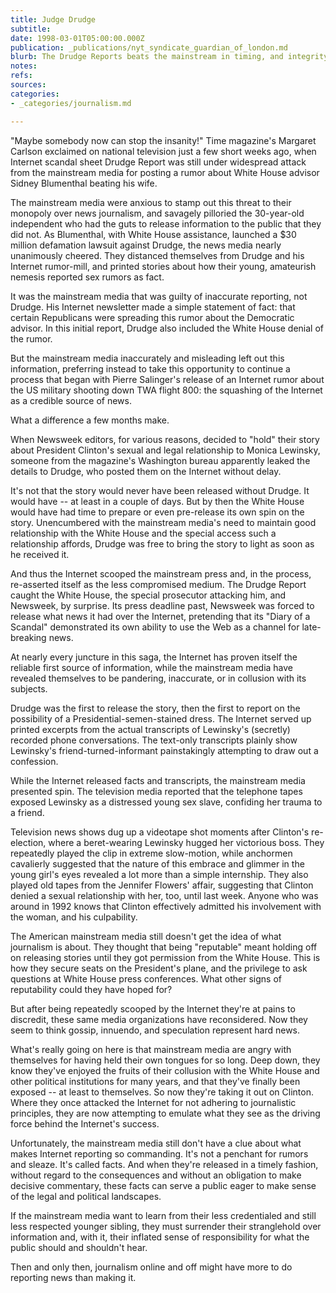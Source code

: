 ```yaml
---
title: Judge Drudge
subtitle: 
date: 1998-03-01T05:00:00.000Z
publication: _publications/nyt_syndicate_guardian_of_london.md
blurb: The Drudge Reports beats the mainstream in timing, and integrity.
notes: 
refs: 
sources: 
categories:
- _categories/journalism.md

---
```

"Maybe somebody now can stop the insanity!" Time magazine's Margaret Carlson exclaimed on national television just a few short weeks ago, when Internet scandal sheet Drudge Report was still under widespread attack from the mainstream media for posting a rumor about White House advisor Sidney Blumenthal beating his wife.

The mainstream media were anxious to stamp out this threat to their monopoly over news journalism, and savagely pilloried the 30-year-old independent who had the guts to release information to the public that they did not. As Blumenthal, with White House assistance, launched a $30 million defamation lawsuit against Drudge, the news media nearly unanimously cheered. They distanced themselves from Drudge and his Internet rumor-mill, and printed stories about how their young, amateurish nemesis reported sex rumors as fact.

It was the mainstream media that was guilty of inaccurate reporting, not Drudge. His Internet newsletter made a simple statement of fact: that certain Republicans were spreading this rumor about the Democratic advisor. In this initial report, Drudge also included the White House denial of the rumor.

But the mainstream media inaccurately and misleading left out this information, preferring instead to take this opportunity to continue a process that began with Pierre Salinger's release of an Internet rumor about the US military shooting down TWA flight 800: the squashing of the Internet as a credible source of news.

What a difference a few months make.

When Newsweek editors, for various reasons, decided to "hold" their story about President Clinton's sexual and legal relationship to Monica Lewinsky, someone from the magazine's Washington bureau apparently leaked the details to Drudge, who posted them on the Internet without delay.

It's not that the story would never have been released without Drudge. It would have -- at least in a couple of days. But by then the White House would have had time to prepare or even pre-release its own spin on the story. Unencumbered with the mainstream media's need to maintain good relationship with the White House and the special access such a relationship affords, Drudge was free to bring the story to light as soon as he received it.

And thus the Internet scooped the mainstream press and, in the process, re-asserted itself as the less compromised medium. The Drudge Report caught the White House, the special prosecutor attacking him, and Newsweek, by surprise. Its press deadline past, Newsweek was forced to release what news it had over the Internet, pretending that its "Diary of a Scandal" demonstrated its own ability to use the Web as a channel for late-breaking news.

At nearly every juncture in this saga, the Internet has proven itself the reliable first source of information, while the mainstream media have revealed themselves to be pandering, inaccurate, or in collusion with its subjects.

Drudge was the first to release the story, then the first to report on the possibility of a Presidential-semen-stained dress. The Internet served up printed excerpts from the actual transcripts of Lewinsky's (secretly) recorded phone conversations. The text-only transcripts plainly show Lewinsky's friend-turned-informant painstakingly attempting to draw out a confession.

While the Internet released facts and transcripts, the mainstream media presented spin. The television media reported that the telephone tapes exposed Lewinsky as a distressed young sex slave, confiding her trauma to a friend.

Television news shows dug up a videotape shot moments after Clinton's re-election, where a beret-wearing Lewinsky hugged her victorious boss. They repeatedly played the clip in extreme slow-motion, while anchormen cavalierly suggested that the nature of this embrace and glimmer in the young girl's eyes revealed a lot more than a simple internship. They also played old tapes from the Jennifer Flowers' affair, suggesting that Clinton denied a sexual relationship with her, too, until last week. Anyone who was around in 1992 knows that Clinton effectively admitted his involvement with the woman, and his culpability.

The American mainstream media still doesn't get the idea of what journalism is about. They thought that being "reputable" meant holding off on releasing stories until they got permission from the White House. This is how they secure seats on the President's plane, and the privilege to ask questions at White House press conferences. What other signs of reputability could they have hoped for?

But after being repeatedly scooped by the Internet they're at pains to discredit, these same media organizations have reconsidered. Now they seem to think gossip, innuendo, and speculation represent hard news.

What's really going on here is that mainstream media are angry with themselves for having held their own tongues for so long. Deep down, they know they've enjoyed the fruits of their collusion with the White House and other political institutions for many years, and that they've finally been exposed -- at least to themselves. So now they're taking it out on Clinton. Where they once attacked the Internet for not adhering to journalistic principles, they are now attempting to emulate what they see as the driving force behind the Internet's success.

Unfortunately, the mainstream media still don't have a clue about what makes Internet reporting so commanding. It's not a penchant for rumors and sleaze. It's called facts. And when they're released in a timely fashion, without regard to the consequences and without an obligation to make decisive commentary, these facts can serve a public eager to make sense of the legal and political landscapes.

If the mainstream media want to learn from their less credentialed and still less respected younger sibling, they must surrender their stranglehold over information and, with it, their inflated sense of responsibility for what the public should and shouldn't hear.

Then and only then, journalism online and off might have more to do reporting news than making it.